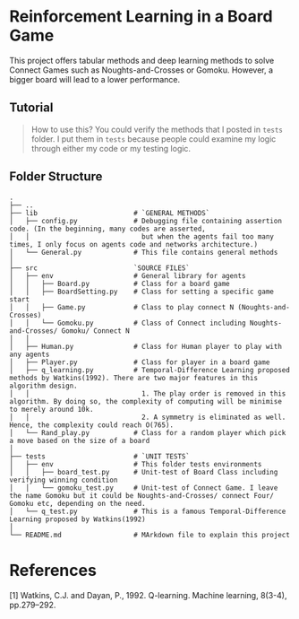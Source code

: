 # Reinforcement Learning in a Board Game
This project offers tabular methods and deep learning methods to solve Connect Games such as Noughts-and-Crosses or Gomoku. However, a bigger board will lead to a lower performance. 

## Tutorial
> How to use this?
> You could verify the methods that I posted in `tests` folder.
> I put them in `tests` because people could examine my logic through either my code or my testing logic.

## Folder Structure
    .
    ├── ..
    ├── lib                        # `GENERAL METHODS` 
    │   ├── config.py              # Debugging file containing assertion code. (In the beginning, many codes are asserted, 
    │   │                            but when the agents fail too many times, I only focus on agents code and networks architecture.) 
    │   └── General.py             # This file contains general methods 
    │ 
    ├── src                        `SOURCE FILES`
    │   ├── env                    # General library for agents 
    │   │   ├── Board.py           # Class for a board game
    │   │   ├── BoardSetting.py    # Class for setting a specific game start 
    │   │   ├── Game.py            # Class to play connect N (Noughts-and-Crosses)
    │   │   └── Gomoku.py          # Class of Connect including Noughts-and-Crosses/ Gomoku/ Connect N 
    │   │
    │   ├── Human.py               # Class for Human player to play with any agents 
    │   ├── Player.py              # Class for player in a board game 
    │   ├── q_learning.py          # Temporal-Difference Learning proposed methods by Watkins(1992). There are two major features in this algorithm design.
    │   │                            1. The play order is removed in this algorithm. By doing so, the complexity of computing will be minimise to merely around 10k.
    │   │                            2. A symmetry is eliminated as well. Hence, the complexity could reach O(765).
    │   └── Rand_play.py           # Class for a random player which pick a move based on the size of a board
    │
    ├── tests                      # `UNIT TESTS`
    │   ├── env                    # This folder tests environments
    │   │   ├── board_test.py      # Unit-test of Board Class including verifying winning condition 
    │   │   └── gomoku_test.py     # Unit-test of Connect Game. I leave the name Gomoku but it could be Noughts-and-Crosses/ connect Four/ Gomoku etc, depending on the need.
    │   └── q_test.py              # This is a famous Temporal-Difference Learning proposed by Watkins(1992)
    │
    └── README.md                  # MArkdown file to explain this project


# References
[1] Watkins, C.J. and Dayan, P., 1992. Q-learning. Machine learning, 8(3-4), pp.279–292.

